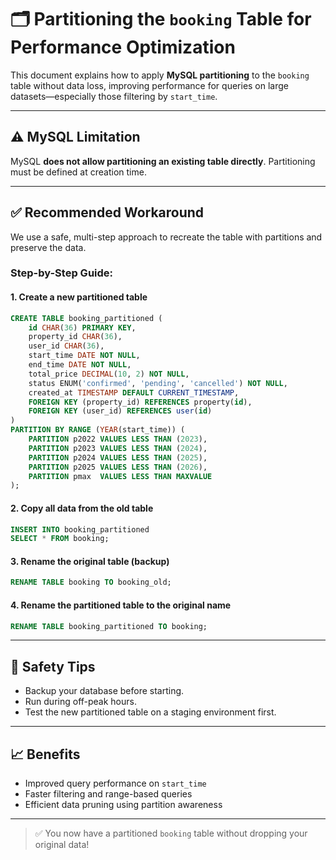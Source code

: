 # 🗂️ Partitioning the `booking` Table for Performance Optimization

This document explains how to apply **MySQL partitioning** to the `booking` table without data loss, improving performance for queries on large datasets—especially those filtering by `start_time`.

---

## ⚠️ MySQL Limitation
MySQL **does not allow partitioning an existing table directly**. Partitioning must be defined at creation time.

---

## ✅ Recommended Workaround
We use a safe, multi-step approach to recreate the table with partitions and preserve the data.

### Step-by-Step Guide:

#### 1. **Create a new partitioned table**
```sql
CREATE TABLE booking_partitioned (
    id CHAR(36) PRIMARY KEY,
    property_id CHAR(36),
    user_id CHAR(36),
    start_time DATE NOT NULL,
    end_time DATE NOT NULL,
    total_price DECIMAL(10, 2) NOT NULL,
    status ENUM('confirmed', 'pending', 'cancelled') NOT NULL,
    created_at TIMESTAMP DEFAULT CURRENT_TIMESTAMP,
    FOREIGN KEY (property_id) REFERENCES property(id),
    FOREIGN KEY (user_id) REFERENCES user(id)
)
PARTITION BY RANGE (YEAR(start_time)) (
    PARTITION p2022 VALUES LESS THAN (2023),
    PARTITION p2023 VALUES LESS THAN (2024),
    PARTITION p2024 VALUES LESS THAN (2025),
    PARTITION p2025 VALUES LESS THAN (2026),
    PARTITION pmax  VALUES LESS THAN MAXVALUE
);
```

#### 2. **Copy all data from the old table**
```sql
INSERT INTO booking_partitioned
SELECT * FROM booking;
```

#### 3. **Rename the original table (backup)**
```sql
RENAME TABLE booking TO booking_old;
```

#### 4. **Rename the partitioned table to the original name**
```sql
RENAME TABLE booking_partitioned TO booking;
```

---

## 🔐 Safety Tips
- Backup your database before starting.
- Run during off-peak hours.
- Test the new partitioned table on a staging environment first.

---

## 📈 Benefits
- Improved query performance on `start_time`
- Faster filtering and range-based queries
- Efficient data pruning using partition awareness

---

> ✅ You now have a partitioned `booking` table without dropping your original data!